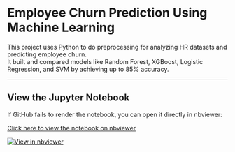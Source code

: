 # Employee Churn Prediction Using Machine Learning

This project uses Python to do preprocessing for analyzing HR datasets and predicting employee churn.  
It built and compared models like Random Forest, XGBoost, Logistic Regression, and SVM by achieving up to 85% accuracy.  

---

## View the Jupyter Notebook
If GitHub fails to render the notebook, you can open it directly in nbviewer:

[Click here to view the notebook on nbviewer](https://nbviewer.org/github/manwei16/fypProject/blob/main/preprocessing.ipynb)

[![View in nbviewer](https://img.shields.io/badge/View%20in-nbviewer-orange)](https://nbviewer.org/github/manwei16/fypProject/blob/main/preprocessing.ipynb)
